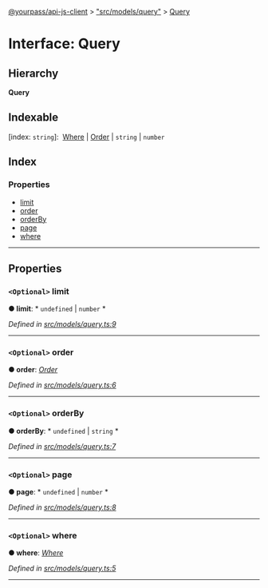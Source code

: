 [@yourpass/api-js-client](../README.md) > ["src/models/query"](../modules/_src_models_query_.md) > [Query](../interfaces/_src_models_query_.query.md)

# Interface: Query

## Hierarchy

**Query**

## Indexable

\[index: `string`\]:&nbsp; [Where](../modules/_src_models_where_.md#where) &#124; [Order](../enums/_src_models_order_.order.md) &#124; `string` &#124; `number`

## Index

### Properties

* [limit](_src_models_query_.query.md#limit)
* [order](_src_models_query_.query.md#order)
* [orderBy](_src_models_query_.query.md#orderby)
* [page](_src_models_query_.query.md#page)
* [where](_src_models_query_.query.md#where)

---

## Properties

<a id="limit"></a>

### `<Optional>` limit

**● limit**: * `undefined` &#124; `number`
*

*Defined in [src/models/query.ts:9](https://github.com/yourpass/yourpass-api-js-client/blob/ae9c408/src/models/query.ts#L9)*

___
<a id="order"></a>

### `<Optional>` order

**● order**: *[Order](../enums/_src_models_order_.order.md)*

*Defined in [src/models/query.ts:6](https://github.com/yourpass/yourpass-api-js-client/blob/ae9c408/src/models/query.ts#L6)*

___
<a id="orderby"></a>

### `<Optional>` orderBy

**● orderBy**: * `undefined` &#124; `string`
*

*Defined in [src/models/query.ts:7](https://github.com/yourpass/yourpass-api-js-client/blob/ae9c408/src/models/query.ts#L7)*

___
<a id="page"></a>

### `<Optional>` page

**● page**: * `undefined` &#124; `number`
*

*Defined in [src/models/query.ts:8](https://github.com/yourpass/yourpass-api-js-client/blob/ae9c408/src/models/query.ts#L8)*

___
<a id="where"></a>

### `<Optional>` where

**● where**: *[Where](../modules/_src_models_where_.md#where)*

*Defined in [src/models/query.ts:5](https://github.com/yourpass/yourpass-api-js-client/blob/ae9c408/src/models/query.ts#L5)*

___

